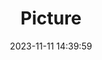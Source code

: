 ---
weight: 1
images:
- /images/edited/180.jpeg
title: Picture
date: 2023-11-11 14:39:59
tags: [luminar neo,work,person,laptop,diningtable,cup]
---